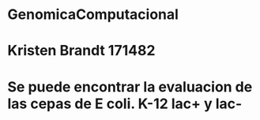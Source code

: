 # GenomicaComputacional
# Kristen Brandt 171482

# Se puede encontrar la evaluacion de las cepas de E coli. K-12 lac+ y lac-
